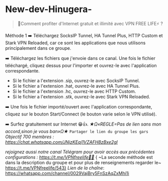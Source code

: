 # New-dev-Hinugera-
> 🌹Comment profiter d'Internet gratuit et illimité avec VPN FREE LIFE⚡ ?

Méthode 1
➡️ Téléchargez SocksIP Tunnel, HA Tunnel Plus, HTTP Custom et Stark VPN Reloaded, car ce sont les applications que nous utilisons principalement dans ce groupe.

➡️ Téléchargez les fichiers que j'envoie dans ce canal. Une fois le fichier téléchargé, cliquez dessus pour l'importer et ouvrez-le avec l'application correspondante.
- Si le fichier a l'extension .sip, ouvrez-le avec SocksIP Tunnel.
- Si le fichier a l'extension .hat, ouvrez-le avec HA Tunnel Plus.
- Si le fichier a l'extension .hc, ouvrez-le avec HTTP Custom.
- Si le fichier a l'extension .stk, ouvrez-le avec Stark VPN Reloaded.

➡️ Une fois le fichier importé/ouvert avec l'application correspondante, cliquez sur le bouton Start/Connect (le bouton varie selon le VPN utilisé).

➡️ Surfez gratuitement sur Internet 😁👍.
*_★Ω«REGLE=Pas de lien sans mon accord,sinon je vous ban»Ω★_*
`Partager le lien du groupe les gars`
*Objectif 700 membres : https://chat.whatsapp.com/JNjzKEqj1VZAFH8zBxe2gl*

*rejoignez aussi notre canal Télégram pour avoir accès aux précédentes configurations : https://t.me/VPNfreelife🌸🪷*
{ ~La seconde méthode est dans la description du groupe et pour plus de renseignements regarder le~ https://t.me/VPNfreelife/543}
*Lien de la chaîne*:
https://whatsapp.com/channel/0029VajBry5FnSzAqZxMhi1i
